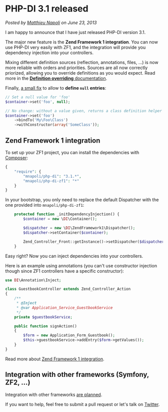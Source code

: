 # PHP-DI 3.1 released

*Posted by [Matthieu Napoli](https://github.com/mnapoli) on June 23, 2013*

I am happy to announce that I have just released PHP-DI version 3.1.

The major new feature is the **Zend Framework 1 integration**. You can now use PHP-DI very easily with ZF1, and the integration will provide you dependency injection into your controllers.

Mixing different definition sources (reflection, annotations, files, …) is now more reliable with orders and priorities. Sources are all now correctly priorized, allowing you to override definitions as you would expect. Read more in the [**Definition overriding** documentation](doc/definition-overriding.md).

Finally, [a small fix](https://github.com/mnapoli/PHP-DI/issues/79) to allow to **define `null` entries**:

```php
// Set a null value for 'foo'
$container->set('foo', null);

// No change: without a value given, returns a class definition helper
$container->set('foo')
    ->bindTo('My\Foo\Class')
    ->withConstructor(array('SomeClass'));
```

## Zend Framework 1 integration

To set up your ZF1 project, you can install the dependencies with [Composer](http://getcomposer.org/):

```php
{
    "require": {
        "mnapoli/php-di": "3.1.*",
        "mnapoli/php-di-zf1": "*"
    }
}
```

In your bootstrap, you only need to replace the default Dispatcher with the one provided into `mnapoli/php-di-zf1`:

```php
    protected function _initDependencyInjection() {
        $container = new \DI\Container();

        $dispatcher = new \DI\ZendFramework1\Dispatcher();
        $dispatcher->setContainer($container);

        Zend_Controller_Front::getInstance()->setDispatcher($dispatcher);
    }
```

Easy right? Now you can inject dependencies into your controllers.

Here is an example using annotations (you can't use constructor injection though since ZF1 controllers have a specific constructor):

```php
use DI\Annotation\Inject;

class GuestbookController extends Zend_Controller_Action
{
    /**
     * @Inject
     * @var Application_Service_GuestbookService
     */
    private $guestbookService;

    public function signAction()
    {
        $form = new Application_Form_Guestbook();
        $this->guestbookService->addEntry($form->getValues());
    }
}
```

Read more about [Zend Framework 1 integration](https://github.com/mnapoli/PHP-DI-ZF1).

## Integration with other frameworks (Symfony, ZF2, …)

Integration with other frameworks [are planned](https://github.com/mnapoli/PHP-DI/issues?state=open).

If you want to help, feel free to submit a pull request or let's talk on [Twitter](https://twitter.com/PHPDI).
